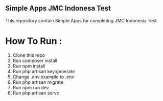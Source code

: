 ## Simple Apps JMC Indonesa Test
This repository contain Simple Apps for completing JMC Indonesia Test. 

# How To Run :
1. Clone this repo
2. Run composer install
3. Run npm install
4. Run php artisan key:generate
5. Change .env.example to .env
6. Run php artisan migrate
7. Run npm run dev
8. Run php artisan serve
